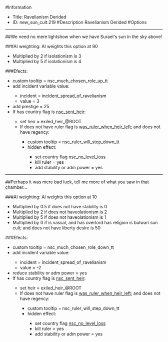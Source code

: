 #Information
 - Title: Ravelianism Derided
 - ID: new_sun_cult.219
#Description
Ravelianism Derided
#Options

___
##We need no mere lightshow when we have Surael's sun in the sky above!

###AI weighting:
AI weights this option at 90
 - Multiplied by 2 if isolationism is 3
 - Multiplied by 5 if isolationism is 4


###Efects:<ul><li>custom tooltip = nsc_much_chosen_role_up_tt</li><li>add incident variable value:</li><ul><li>incident = incident_spread_of_ravelianism</li><li>value = 3</li></ul><li>add prestige = 25</li><li>If has country flag is [nsc_sent_heir](../flags/nsc_sent_heir.md):</li><ul><li>set heir = exiled_heir_@ROOT</li><li>If does not have ruler flag is [was_ruler_when_heir_left](../flags/was_ruler_when_heir_left.md); and  does not have regency:</li><ul><li>custom tooltip = nsc_ruler_will_step_down_tt</li><li>hidden effect:</li><ul><li>set country flag [nsc_no_level_loss](../flags/nsc_no_level_loss.md)</li><li>kill ruler = yes</li><li>add stability or adm power = yes</li></ul></ul></ul></ul>

___
##Perhaps it was mere bad luck, tell me more of what you saw in that chamber...

###AI weighting:
AI weights this option at 10
 - Multiplied by 0.5 if does not have stability is 0
 - Multiplied by 2 if does not haveolationism is 2
 - Multiplied by 5 if does not haveolationism is 1
 - Multiplied by 0 if is vassal, and  has overlord has religion is bulwari sun cult; and does not have liberty desire is 50


###Efects:<ul><li>custom tooltip = nsc_much_chosen_role_down_tt</li><li>add incident variable value:</li><ul><li>incident = incident_spread_of_ravelianism</li><li>value = -2</li></ul><li>reduce stability or adm power = yes</li><li>If has country flag is [nsc_sent_heir](../flags/nsc_sent_heir.md):</li><ul><li>set heir = exiled_heir_@ROOT</li><li>If does not have ruler flag is [was_ruler_when_heir_left](../flags/was_ruler_when_heir_left.md); and  does not have regency:</li><ul><li>custom tooltip = nsc_ruler_will_step_down_tt</li><li>hidden effect:</li><ul><li>set country flag [nsc_no_level_loss](../flags/nsc_no_level_loss.md)</li><li>kill ruler = yes</li><li>add stability or adm power = yes</li></ul></ul></ul></ul>
